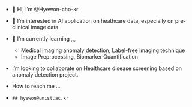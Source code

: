 - 👋 Hi, I’m @Hyewon-cho-kr
- 👀 I’m interested in AI application on heathcare data, especially on pre-clinical image data
- 🌱 I’m currently learning ,,,
    -    Medical imaging anomaly detection, Label-free imaging technique
    -    Image Preprocessing, Biomarker Quantification
   
-  I’m looking to collaborate on Healthcare disease screening based on anomaly detection project.
-  How to reach me ...
-     ## hyewon@unist.ac.kr

<!---
Hyewon-cho-kr/Hyewon-cho-kr is a ✨ special ✨ repository because its `README.md` (this file) appears on your GitHub profile.
You can click the Preview link to take a look at your changes.
--->
